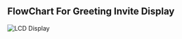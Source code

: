 ## FlowChart For Greeting Invite Display
![LCD Display](https://user-images.githubusercontent.com/98897256/163319092-e20a2cc4-2604-4e04-ad05-a632b63ba563.png)

